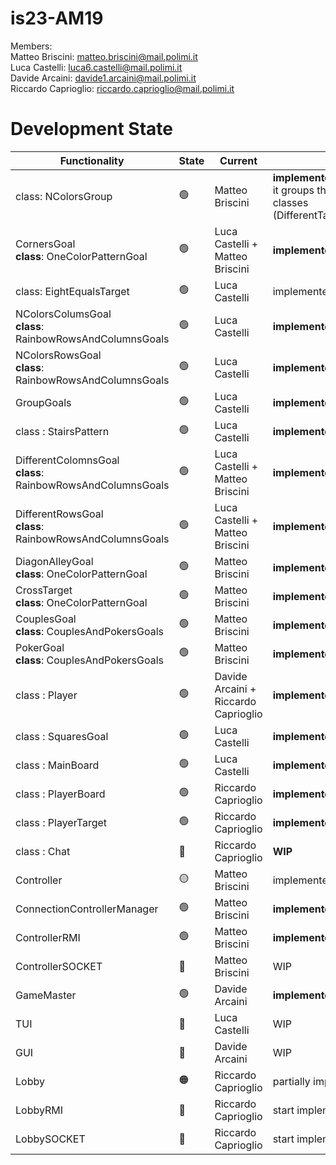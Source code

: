 # is23-AM19

Members: <br>
  Matteo Briscini: matteo.briscini@mail.polimi.it <br>
  Luca Castelli: luca6.castelli@mail.polimi.it <br>
  Davide Arcaini: davide1.arcaini@mail.polimi.it <br>
  Riccardo Caprioglio: riccardo.caprioglio@mail.polimi.it <br>

# Development State

| Functionality                                                      | State           | Current                         | Comment                                                                                                                   |
|--------------------------------------------------------------------|-----------------|---------------------------------|---------------------------------------------------------------------------------------------------------------------------|
| class: NColorsGroup                                                | :green_circle:  | Matteo Briscini                 | <b>implemented && tested </b><br/> it groups the funcionalities of previouse classes (DifferentTarget,EqualTarget,NElementsTarget) |
| CornersGoal <br> <b>class</b>: OneColorPatternGoal                 | :green_circle:  | Luca Castelli + Matteo Briscini | <b>implemented && tested</b>                                                                                              |
| class: EightEqualsTarget                                           | :green_circle:  | Luca Castelli                   | implemented && tested                                                                                                     |
| NColorsColumsGoal <br> <b>class</b>: RainbowRowsAndColumnsGoals    | :green_circle:  | Luca Castelli           | <b>implemented && tested</b>                                                                                              |
| NColorsRowsGoal <br> <b>class</b>: RainbowRowsAndColumnsGoals      | :green_circle:  | Luca Castelli           | <b>implemented && tested</b>                                                                                              |
| GroupGoals                                                         | :green_circle:  | Luca Castelli                   | <b>implemented && tested</b>                                                                                              |
| class : StairsPattern                                              | :green_circle:  | Luca Castelli                   | <b>implemented && tested</b>                                                                                              |
| DifferentColomnsGoal <br> <b>class</b>: RainbowRowsAndColumnsGoals | :green_circle:  | Luca Castelli + Matteo Briscini | <b>implemented && tested</b>                                                                                              |
| DifferentRowsGoal  <br> <b>class</b>: RainbowRowsAndColumnsGoals   | :green_circle:  | Luca Castelli + Matteo Briscini | <b>implemented && tested</b>                                                                                              |
| DiagonAlleyGoal <br> <b>class</b>: OneColorPatternGoal             | :green_circle:  | Matteo Briscini                 | <b>implemented && tested</b>                                                                                              |
| CrossTarget   <br> <b>class</b>: OneColorPatternGoal               | :green_circle:  | Matteo Briscini                 | <b>implemented && tested</b>                                                                                              |
| CouplesGoal <br> <b>class</b>: CouplesAndPokersGoals               | :green_circle:  | Matteo Briscini                 | <b>implemented && tested</b>                                                                                              |
| PokerGoal <br> <b>class</b>: CouplesAndPokersGoals                 | :green_circle:  | Matteo Briscini                 | <b>implemented && tested</b>                                                                                              |
| class : Player                                                     | :green_circle:  | Davide Arcaini + Riccardo Caprioglio                  | <b>implemented && tested</b>                                                                                              |
| class : SquaresGoal                                                | :green_circle:  | Luca Castelli                   | <b>implemented && tested</b>                                                                                              |
| class : MainBoard                                                  | :green_circle:  | Luca Castelli                   | <b>implemented && tested</b>                                                                                              |
| class : PlayerBoard                                                | :green_circle:  | Riccardo Caprioglio             | <b>implemented && tested</b>                                                                                              |            
| class : PlayerTarget                                               | :green_circle:  | Riccardo Caprioglio             | <b>implemented && tested</b>                                                                                              |    
| class : Chat                                                       | :red_circle:    | Riccardo Caprioglio             | <b>WIP  </b>                                                                                                              |    
| Controller                                                         | :yellow_circle: | Matteo Briscini                 | implemented && partially teste                                                                                            |    
| ConnectionControllerManager                                        | :green_circle:  | Matteo Briscini                 | <b>implemented && tested</b>                                                                                              |    
| ControllerRMI                                                      | :green_circle:  | Matteo Briscini                 | <b>implemented </b>                                                                                                       |    
| ControllerSOCKET                                                   | :red_circle:    | Matteo Briscini                 | WIP                                                                                                                       |    
| GameMaster                                                         | :green_circle:  | Davide Arcaini                  | <b>implemented && tested<b>                                                                                               |
| TUI                                                                | :red_circle:    |  Luca Castelli                  | WIP                                                                                                                       |
| GUI                                                                | :red_circle:    |  Davide Arcaini                 | WIP                                                                                                                       |
| Lobby                                                              | :orange_circle: | Riccardo Caprioglio             | partially implemented on branch                                                                                           |    
| LobbyRMI                                                           | :red_circle:    | Riccardo Caprioglio             | start implementation on branch                                                                                            |    
| LobbySOCKET                                                        | :red_circle:    | Riccardo Caprioglio             | start implementation on branch                                                                                            |    

